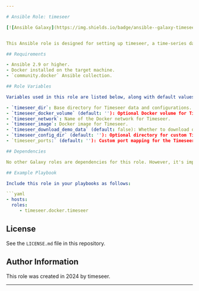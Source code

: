 ```yaml
---

# Ansible Role: timeseer

[![Ansible Galaxy](https://img.shields.io/badge/ansible--galaxy-timeseer-yellow.svg)](https://galaxy.ansible.com/ui/repo/published/diogolobo122/timeseer/content/role/timeseer/)


This Ansible role is designed for setting up timeseer, a time-series data analysis platform, particularly in a Dockerized environment. It handles storage directory preparations, Docker volume configurations, and manages the deployment of timeseer in a Docker container.

## Requirements

- Ansible 2.9 or higher.
- Docker installed on the target machine.
- `community.docker` Ansible collection.

## Role Variables

Variables used in this role are listed below, along with default values (see `defaults/main.yml`):

- `timeseer_dir`: Base directory for Timeseer data and configurations.
- `timeseer_docker_volume` (default: ''): Optional Docker volume for Timeseer storage.
- `timeseer_network`: Name of the Docker network for Timeseer.
- `timeseer_image`: Docker image for Timeseer.
- `timeseer_download_demo_data` (default: false): Whether to download demo data for Timeseer.
- `timeseer_config_dir` (default: ''): Optional directory for custom Timeseer configurations.
- `timeseer_ports:` (default: ''): Custom port mapping for the Timeseer container. This should be specified in the Docker port mapping format (e.g., '8080:8080') 

## Dependencies

No other Galaxy roles are dependencies for this role. However, it's important to ensure that Docker is properly installed and configured on your hosts.

## Example Playbook

Include this role in your playbooks as follows:

```yaml
- hosts: 
  roles:
     - timeseer.docker.timeseer
```

## License

See the `LICENSE.md` file in this repository.

## Author Information

This role was created in 2024 by timeseer.

---
```

